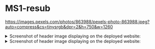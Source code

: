 # MS1-resub


https://images.pexels.com/photos/863988/pexels-photo-863988.jpeg?auto=compress&cs=tinysrgb&dpr=2&h=750&w=1260


<details><summary>Screenshot of header image displaying on the deployed website:</summary>
  <img src="images/header-image-on-deployed.png">
</details>

<details><summary>Screenshot of header image displaying on the deployed website:</summary>
  <img src="images/excess-spacing.png">
</details>